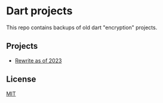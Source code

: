 # Dart projects
This repo contains backups of old dart "encryption" projects.

## Projects
- [Rewrite as of 2023](./dart-encoder-rewrite/README.md)

## License
[MIT](./LICENSE)

